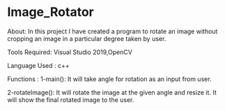 # Image_Rotator

About: In this project I have created a program to rotate
       an image without cropping an image in a particular
       degree taken by user.

Tools Required: Visual Studio 2019,OpenCV

Language Used : c++

Functions :
1-main(): It will take angle for rotation as an input from user.

2-rotateImage(): It will rotate the image at the given angle and resize it. It will show the final rotated image to the user.
